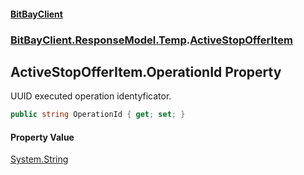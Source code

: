 #### [BitBayClient](./index.md 'index')
### [BitBayClient.ResponseModel.Temp](./BitBayClient-ResponseModel-Temp.md 'BitBayClient.ResponseModel.Temp').[ActiveStopOfferItem](./BitBayClient-ResponseModel-Temp-ActiveStopOfferItem.md 'BitBayClient.ResponseModel.Temp.ActiveStopOfferItem')
## ActiveStopOfferItem.OperationId Property
UUID executed operation identyficator.  
```csharp
public string OperationId { get; set; }
```
#### Property Value
[System.String](https://docs.microsoft.com/en-us/dotnet/api/System.String 'System.String')  
